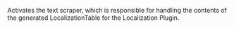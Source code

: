 Activates the text scraper, which is responsible for handling the contents of the generated LocalizationTable for the Localization Plugin.